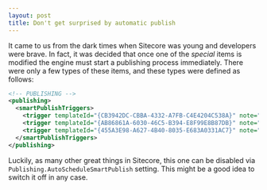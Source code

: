 ```yaml
---
layout: post
title: Don't get surprised by automatic publish
---
```


It came to us from the dark times when Sitecore was young and developers were brave.
In fact, it was decided that once one of the *special* items is modified the engine must start a publishing process immediately.
There were only a few types of these items, and these types were defined as follows:

```xml
<!-- PUBLISHING -->
<publishing>
  <smartPublishTriggers>
    <trigger templateId="{CB3942DC-CBBA-4332-A7FB-C4E4204C538A}" note="proxy" />
    <trigger templateId="{AB86861A-6030-46C5-B394-E8F99E8B87DB}" note="template" />
    <trigger templateId="{455A3E98-A627-4B40-8035-E683A0331AC7}" note="template field" />
  </smartPublishTriggers>
</publishing>
```

Luckily, as many other great things in Sitecore, this one can be disabled via `Publishing.AutoScheduleSmartPublish` setting.
This might be a good idea to switch it off in any case.